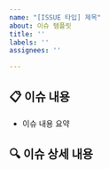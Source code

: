 ```yaml
---
name: "[ISSUE 타입] 제목"
about: 이슈 템플릿
title: ''
labels: ''
assignees: ''

---
```


## 📋 이슈 내용
- 이슈 내용 요약

## 🔍 이슈 상세 내용
